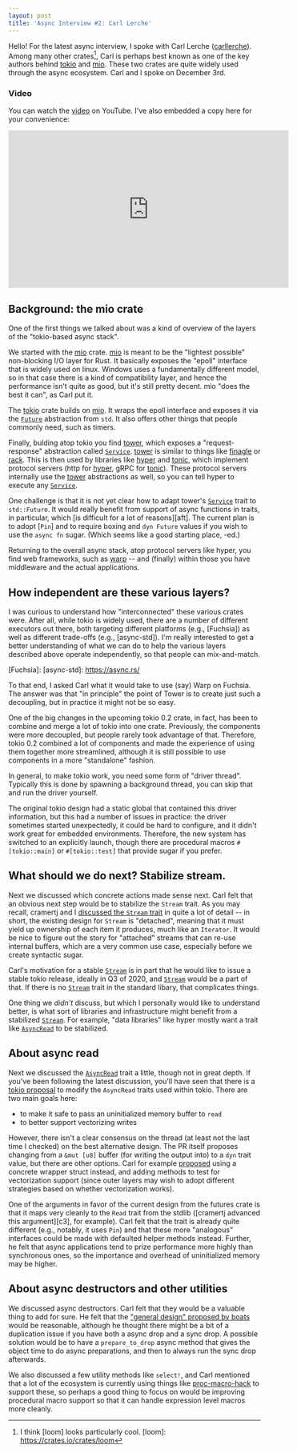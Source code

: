 ```yaml
---
layout: post
title: 'Async Interview #2: Carl Lerche'
---
```


Hello! For the latest async interview, I spoke with Carl Lerche
([carllerche]). Among many other crates[^loom], Carl is perhaps best
known as one of the key authors behind [tokio] and [mio]. These two
crates are quite widely used through the async ecosystem. Carl and I
spoke on December 3rd.

[tokio]: https://github.com/tokio-rs/tokio 
[mio]: https://github.com/tokio-rs/mio
[carllerche]: https://github.com/carllerche/

[^loom]: I think [loom] looks particularly cool.
[loom]: https://crates.io/crates/loom

### Video

You can watch the [video] on YouTube. I've also embedded a copy here
for your convenience:

[video]: https://youtu.be/xpk0y8tfszE

<center><iframe width="560" height="315" src="https://www.youtube.com/embed/xpk0y8tfszE" frameborder="0" allow="accelerometer; autoplay; encrypted-media; gyroscope; picture-in-picture" allowfullscreen></iframe></center>

## Background: the mio crate

One of the first things we talked about was a kind of overview of the
layers of the "tokio-based async stack".

We started with the [mio] crate. [mio] is meant to be the "lightest
possible" non-blocking I/O layer for Rust. It basically exposes the
"epoll" interface that is widely used on linux. Windows uses a
fundamentally different model, so in that case there is a kind of
compatibility layer, and hence the performance isn't quite as good,
but it's still pretty decent. mio "does the best it can", as Carl put
it.

The [tokio] crate builds on [mio]. It wraps the epoll interface and
exposes it via the [`Future`] abstraction from `std`. It also offers
other things that people commonly need, such as timers.

[`Future`]: https://doc.rust-lang.org/std/future/trait.Future.html

Finally, bulding atop tokio you find [tower], which exposes a
"request-response" abstraction called [`Service`]. [tower] is similar
to things like [finagle] or [rack]. This is then used by libraries
like [hyper] and [tonic], which implement protocol servers (http for
[hyper], gRPC for [tonic]). These protocol servers internally use the
[tower] abstractions as well, so you can tell hyper to execute any
[`Service`].

[tower]: https://crates.io/crates/tower
[hyper]: https://crates.io/crates/hyper
[tonic]: https://crates.io/crates/tonic
[finagle]: https://twitter.github.io/finagle/
[rack]: https://rack.github.io/
[`Service`]: https://docs.rs/tower/0.3.0/tower/trait.Service.html

One challenge is that it is not yet clear how to adapt tower's
[`Service`] trait to `std::Future`. It would really benefit from
support of async functions in traits, in particular, which [is
difficult for a lot of reasons][aft]. The current plan is to adopt
[`Pin`] and to require boxing and `dyn Future` values if you wish to
use the `async fn` sugar. (Which seems like a good starting place,
-ed.)

Returning to the overall async stack, atop protocol servers like
hyper, you find web frameworks, such as [warp] -- and (finally) within
those you have middleware and the actual applications.

[warp]: https://crates.io/crates/warp

## How independent are these various layers?

I was curious to understand how "interconnected" these various crates
were. After all, while tokio is widely used, there are a number of
different executors out there, both targeting different platforms
(e.g., [Fuchsia]) as well as different trade-offs (e.g., [async-std]).
I'm really interested to get a better understanding of what we can do
to help the various layers described above operate independently, so
that people can mix-and-match.

[Fuchsia]: 
[async-std]: https://async.rs/

To that end, I asked Carl what it would take to use (say) Warp on
Fuchsia. The answer was that "in principle" the point of Tower is to
create just such a decoupling, but in practice it might not be so
easy.

One of the big changes in the upcoming tokio 0.2 crate, in fact, has
been to combine and merge a lot of tokio into one crate. Previously,
the components were more decoupled, but people rarely took advantage
of that. Therefore, tokio 0.2 combined a lot of components and made
the experience of using them together more streamlined, although it is
still possible to use components in a more "standalone" fashion.

In general, to make tokio work, you need some form of "driver thread".
Typically this is done by spawning a background thread, you can skip
that and run the driver yourself. 

The original tokio design had a static global that contained this
driver information, but this had a number of issues in practice: the
driver sometimes started unexpectedly, it could be hard to configure,
and it didn't work great for embedded environments. Therefore, the new
system has switched to an explicitly launch, though there are
procedural macros `#[tokio::main]` or `#[tokio::test]` that provide
sugar if you prefer.

## What should we do next? Stabilize stream.

Next we discussed which concrete actions made sense next. Carl felt
that an obvious next step would be to stabilize the `Stream` trait.
As you may recall, cramertj and I [discussed the `Stream` trait][c2]
in quite a lot of detail -- in short, the existing design for `Stream`
is "detached", meaning that it must yield up ownership of each item it
produces, much like an `Iterator`. It would be nice to figure out the
story for "attached" streams that can re-use internal buffers, which
are a very common use case, especially before we create syntactic
sugar.

[c2]: http://smallcultfollowing.com/babysteps/blog/2019/12/10/async-interview-2-cramertj-part-2/

Carl's motivation for a stable [`Stream`] is in part that he would like
to issue a stable tokio release, ideally in Q3 of 2020, and [`Stream`]
would be a part of that. If there is no [`Stream`] trait in the standard
libary, that complicates things.

One thing we *didn't* discuss, but which I personally would like to
understand better, is what sort of libraries and infrastructure might
benefit from a stabilized [`Stream`]. For example, "data libraries" like
hyper mostly want a trait like [`AsyncRead`] to be stabilized.

[`Stream`]: https://docs.rs/futures/0.3.1/futures/stream/trait.Stream.html
[`AsyncRead`]: https://docs.rs/futures/0.3.1/futures/io/trait.AsyncRead.html

## About async read

Next we discussed the [`AsyncRead`] trait a little, though not in great
depth. If you've been following the latest discussion, you'll have seen
that there is a [tokio proposal](https://github.com/tokio-rs/tokio/pull/1744)
to modify the `AsyncRead` traits used within tokio. There are two main goals here:

* to make it safe to pass an uninitialized memory buffer to `read`
* to better support vectorizing writes

However, there isn't a clear consensus on the thread (at least not the
last time I checked) on the best alternative design. The PR itself
proposes changing from a `&mut [u8]` buffer (for writing the output
into) to a `dyn` trait value, but there are other options. Carl for
example [proposed] using a concrete wrapper struct instead, and adding
methods to test for vectorization support (since outer layers may wish
to adopt different strategies based on whether vectorization works).

[proposed]: https://github.com/tokio-rs/tokio/pull/1744#issuecomment-553575438

One of the arguments in favor of the current design from the futures
crate is that it maps very cleanly to the `Read` trait from the stdlib
([cramertj advanced this argument][c3], for example). Carl felt that
the trait is already quite different (e.g., notably, it uses `Pin`)
and that these more "analogous" interfaces could be made with
defaulted helper methods instead. Further, he felt that async
applications tend to prize performance more highly than synchronous
ones, so the importance and overhead of uninitialized memory may be
higher.

[c2]: http://smallcultfollowing.com/babysteps/blog/2019/12/10/async-interview-2-cramertj-part-2/

## About async destructors and other utilities

We discussed async destructors. Carl felt that they would be a
valuable thing to add for sure. He felt that the ["general design"
proposed by boats](https://boats.gitlab.io/blog/post/poll-drop/) would
be reasonable, although he thought there might be a bit of a
duplication issue if you have both a async drop and a sync drop. A
possible solution would be to have a `prepare_to_drop` async method
that gives the object time to do async preparations, and then to
always run the sync drop afterwards.

We also discussed a few utility methods like `select!`, and Carl
mentioned that a lot of the ecosystem is currently using things like
[proc-macro-hack] to support these, so perhaps a good thing to focus
on would be improving procedural macro support so that it can handle
expression level macros more cleanly.

[proc-macro-hack]: https://crates.io/crates/proc-macro-hack
